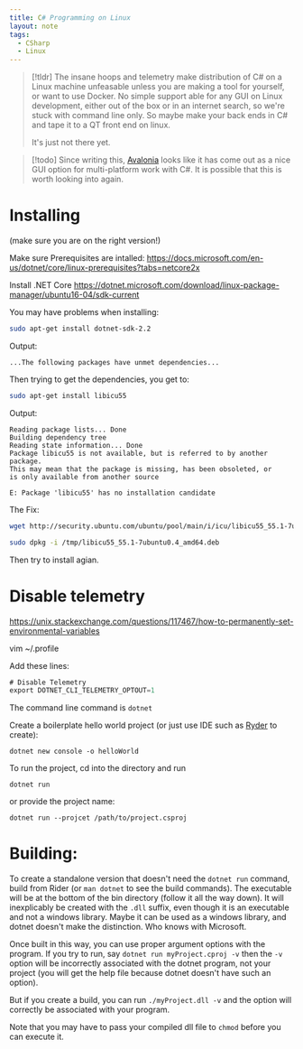 ```yaml
---
title: C# Programming on Linux
layout: note
tags:
  - CSharp
  - Linux
---
```


> [!tldr]
> The insane hoops and telemetry make distribution of C# on a Linux machine unfeasable unless you are making a tool for yourself, or want to use Docker. No simple support able for any GUI on Linux development, either out of the box or in an internet search, so we're stuck with command line only. So maybe make your back ends in C# and tape it to a QT front end on linux.
> 
> It's just not there yet.

> [!todo]
> Since writing this, [Avalonia](https://github.com/AvaloniaUI/Avalonia) looks like it has come out as a nice GUI option for multi-platform work with C#. It is possible that this is worth looking into again.

# Installing

(make sure you are on the right version!)

Make sure Prerequisites are intalled:
https://docs.microsoft.com/en-us/dotnet/core/linux-prerequisites?tabs=netcore2x

Install .NET Core
https://dotnet.microsoft.com/download/linux-package-manager/ubuntu16-04/sdk-current

You may have problems when installing:

```Bash
sudo apt-get install dotnet-sdk-2.2
```
Output:
```
...The following packages have unmet dependencies...
```


Then trying to get the dependencies, you get to:

```Bash
sudo apt-get install libicu55
```
Output:
```
Reading package lists... Done
Building dependency tree       
Reading state information... Done
Package libicu55 is not available, but is referred to by another package.
This may mean that the package is missing, has been obsoleted, or
is only available from another source

E: Package 'libicu55' has no installation candidate
```


The Fix:

```Bash
wget http://security.ubuntu.com/ubuntu/pool/main/i/icu/libicu55_55.1-7ubuntu0.4_amd64.deb -P /tmp/

sudo dpkg -i /tmp/libicu55_55.1-7ubuntu0.4_amd64.deb
```

Then try to install agian.

# Disable telemetry

https://unix.stackexchange.com/questions/117467/how-to-permanently-set-environmental-variables

vim ~/.profile

Add these lines:

```C#
# Disable Telemetry
export DOTNET_CLI_TELEMETRY_OPTOUT=1
```

The command line command is `dotnet`

Create a boilerplate hello world project (or just use IDE such as [Ryder](https://www.jetbrains.com/rider/) to create):

`dotnet new console -o helloWorld`

To run the project, cd into the directory and run

`dotnet run`

or provide the project name:

`dotnet run --projcet /path/to/project.csproj`

# Building:

To create a standalone version that doesn't need the `dotnet run` command, build from Rider (or `man dotnet` to see the build commands).
The executable will be at the bottom of the bin directory (follow it all the way down).
It will inexplicably be created with the `.dll` suffix, even though it is an executable and not a windows library. Maybe it can be used as a windows library, and dotnet doesn't make the distinction. Who knows with Microsoft.

Once built in this way, you can use proper argument options with the program.
If you try to run, say `dotnet run myProject.cproj -v` then the `-v` option will be incorrectly associated with the dotnet program, not your project (you will get the help file because dotnet doesn't have such an option).

But if you create a build, you can run `./myProject.dll -v` and the option will correctly be associated with your program.

Note that you may have to pass your compiled dll file to `chmod` before you can execute it. 


